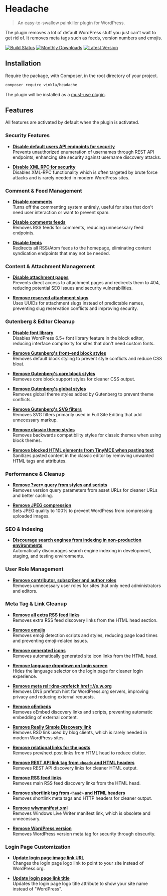 # Headache

> An easy-to-swallow painkiller plugin for WordPress.

The plugin removes a lot of default WordPress stuff you just can't wait to get rid of. It removes meta tags such as feeds, version numbers and emojis.

[![Build Status](https://badgen.net/github/checks/vinkla/headache?label=build&icon=github)](https://github.com/vinkla/headache/actions)
[![Monthly Downloads](https://badgen.net/packagist/dm/vinkla/headache)](https://packagist.org/packages/vinkla/headache/stats)
[![Latest Version](https://badgen.net/packagist/v/vinkla/headache)](https://packagist.org/packages/vinkla/headache)

## Installation

Require the package, with Composer, in the root directory of your project.

```sh
composer require vinkla/headache
```

The plugin will be installed as a [must-use plugin](https://github.com/vinkla/wordplate#must-use-plugins).

## Features

All features are activated by default when the plugin is activated.

### Security Features

- **[Disable default users API endpoints for security](https://github.com/vinkla/headache/blob/main/headache.php#L105-L119)**  
  Prevents unauthorized enumeration of usernames through REST API endpoints, enhancing site security against username discovery attacks.

- **[Disable XML RPC for security](https://github.com/vinkla/headache/blob/main/headache.php#L48-L49)**  
  Disables XML-RPC functionality which is often targeted by brute force attacks and is rarely needed in modern WordPress sites.

### Comment & Feed Management

- **[Disable comments](https://github.com/vinkla/headache/blob/main/headache.php#L43)**  
  Turns off the commenting system entirely, useful for sites that don't need user interaction or want to prevent spam.

- **[Disable comments feeds](https://github.com/vinkla/headache/blob/main/headache.php#L38-L39)**  
  Removes RSS feeds for comments, reducing unnecessary feed endpoints.

- **[Disable feeds](https://github.com/vinkla/headache/blob/main/headache.php#L33-L37)**  
  Redirects all RSS/Atom feeds to the homepage, eliminating content syndication endpoints that may not be needed.

### Content & Attachment Management

- **[Disable attachment pages](https://github.com/vinkla/headache/blob/main/headache.php#L219-L233)**  
  Prevents direct access to attachment pages and redirects them to 404, reducing potential SEO issues and security vulnerabilities.

- **[Remove reserved attachment slugs](https://github.com/vinkla/headache/blob/main/headache.php#L259-L278)**  
  Uses UUIDs for attachment slugs instead of predictable names, preventing slug reservation conflicts and improving security.

### Gutenberg & Editor Cleanup

- **[Disable font library](https://github.com/vinkla/headache/blob/main/headache.php#L324-L331)**  
  Disables WordPress 6.5+ font library feature in the block editor, reducing interface complexity for sites that don't need custom fonts.

- **[Remove Gutenberg's front-end block styles](https://github.com/vinkla/headache/blob/main/headache.php#L146-L151)**  
  Removes default block styling to prevent style conflicts and reduce CSS bloat.

- **[Remove Gutenberg's core block styles](https://github.com/vinkla/headache/blob/main/headache.php#L157-L162)**  
  Removes core block support styles for cleaner CSS output.

- **[Remove Gutenberg's global styles](https://github.com/vinkla/headache/blob/main/headache.php#L167-L172)**  
  Removes global theme styles added by Gutenberg to prevent theme conflicts.

- **[Remove Gutenberg's SVG filters](https://github.com/vinkla/headache/blob/main/headache.php#L177-L182)**  
  Removes SVG filters primarily used in Full Site Editing that add unnecessary markup.

- **[Remove classic theme styles](https://github.com/vinkla/headache/blob/main/headache.php#L174-L179)**  
  Removes backwards compatibility styles for classic themes when using block themes.

- **[Remove blocked HTML elements from TinyMCE when pasting text](https://github.com/vinkla/headache/blob/main/headache.php#L286-L322)**  
  Sanitizes pasted content in the classic editor by removing unwanted HTML tags and attributes.

### Performance & Cleanup

- **[Remove ?ver= query from styles and scripts](https://github.com/vinkla/headache/blob/main/headache.php#L188-L209)**  
  Removes version query parameters from asset URLs for cleaner URLs and better caching.

- **[Remove JPEG compression](https://github.com/vinkla/headache/blob/main/headache.php#L121-L128)**  
  Sets JPEG quality to 100% to prevent WordPress from compressing uploaded images.

### SEO & Indexing

- **[Discourage search engines from indexing in non-production environments](https://github.com/vinkla/headache/blob/main/headache.php#L280-L285)**  
  Automatically discourages search engine indexing in development, staging, and testing environments.

### User Role Management

- **[Remove contributor, subscriber and author roles](https://github.com/vinkla/headache/blob/main/headache.php#L211-L217)**  
  Removes unnecessary user roles for sites that only need administrators and editors.

### Meta Tag & Link Cleanup

- **[Remove all extra RSS feed links](https://github.com/vinkla/headache/blob/main/headache.php#L67)**  
  Removes extra RSS feed discovery links from the HTML head section.

- **[Remove emojis](https://github.com/vinkla/headache/blob/main/headache.php#L82-L90)**  
  Removes emoji detection scripts and styles, reducing page load times and preventing emoji-related issues.

- **[Remove generated icons](https://github.com/vinkla/headache/blob/main/headache.php#L56)**  
  Removes automatically generated site icon links from the HTML head.

- **[Remove language dropdown on login screen](https://github.com/vinkla/headache/blob/main/headache.php#L45)**  
  Hides the language selector on the login page for cleaner login experience.

- **[Remove meta rel=dns-prefetch href=//s.w.org](https://github.com/vinkla/headache/blob/main/headache.php#L72)**  
  Removes DNS prefetch hint for WordPress.org servers, improving privacy and reducing external requests.

- **[Remove oEmbeds](https://github.com/vinkla/headache/blob/main/headache.php#L101-L102)**  
  Removes oEmbed discovery links and scripts, preventing automatic embedding of external content.

- **[Remove Really Simple Discovery link](https://github.com/vinkla/headache/blob/main/headache.php#L62)**  
  Removes RSD link used by blog clients, which is rarely needed in modern WordPress sites.

- **[Remove relational links for the posts](https://github.com/vinkla/headache/blob/main/headache.php#L74)**  
  Removes prev/next post links from HTML head to reduce clutter.

- **[Remove REST API link tag from `<head>` and HTML headers](https://github.com/vinkla/headache/blob/main/headache.php#L76-L80)**  
  Removes REST API discovery links for cleaner HTML output.

- **[Remove RSS feed links](https://github.com/vinkla/headache/blob/main/headache.php#L64)**  
  Removes main RSS feed discovery links from the HTML head.

- **[Remove shortlink tag from `<head>` and HTML headers](https://github.com/vinkla/headache/blob/main/headache.php#L58-L61)**  
  Removes shortlink meta tags and HTTP headers for cleaner output.

- **[Remove wlwmanifest.xml](https://github.com/vinkla/headache/blob/main/headache.php#L69)**  
  Removes Windows Live Writer manifest link, which is obsolete and unnecessary.

- **[Remove WordPress version](https://github.com/vinkla/headache/blob/main/headache.php#L53)**  
  Removes WordPress version meta tag for security through obscurity.

### Login Page Customization

- **[Update login page image link URL](https://github.com/vinkla/headache/blob/main/headache.php#L130-L135)**  
  Changes the login page logo link to point to your site instead of WordPress.org.

- **[Update login page link title](https://github.com/vinkla/headache/blob/main/headache.php#L137-L142)**  
  Updates the login page logo title attribute to show your site name instead of "WordPress".

